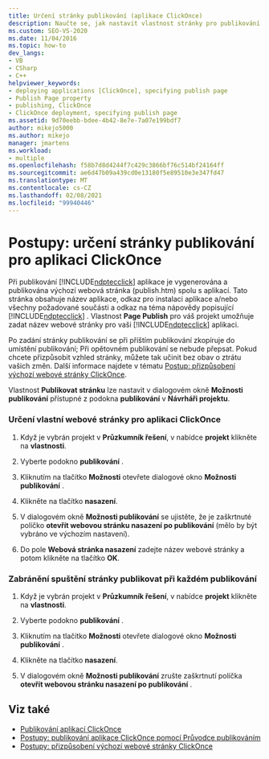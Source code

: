 ```yaml
---
title: Určení stránky publikování (aplikace ClickOnce)
description: Naučte se, jak nastavit vlastnost stránky pro publikování pro váš projekt, který umožňuje zadat webovou stránku pro aplikaci ClickOnce.
ms.custom: SEO-VS-2020
ms.date: 11/04/2016
ms.topic: how-to
dev_langs:
- VB
- CSharp
- C++
helpviewer_keywords:
- deploying applications [ClickOnce], specifying publish page
- Publish Page property
- publishing, ClickOnce
- ClickOnce deployment, specifying publish page
ms.assetid: 9d70eebb-bdee-4b42-8e7e-7a07e199bdf7
author: mikejo5000
ms.author: mikejo
manager: jmartens
ms.workload:
- multiple
ms.openlocfilehash: f58b7d8d4244f7c429c3866bf76c514bf24164ff
ms.sourcegitcommit: ae6d47b09a439cd0e13180f5e89510e3e347fd47
ms.translationtype: MT
ms.contentlocale: cs-CZ
ms.lasthandoff: 02/08/2021
ms.locfileid: "99940446"
---
```

# <a name="how-to-specify-a-publish-page-for-a-clickonce-application"></a>Postupy: určení stránky publikování pro aplikaci ClickOnce
Při publikování [!INCLUDE[ndptecclick](../deployment/includes/ndptecclick_md.md)] aplikace je vygenerována a publikována výchozí webová stránka (publish.htm) spolu s aplikací. Tato stránka obsahuje název aplikace, odkaz pro instalaci aplikace a/nebo všechny požadované součásti a odkaz na téma nápovědy popisující [!INCLUDE[ndptecclick](../deployment/includes/ndptecclick_md.md)] . Vlastnost **Page Publish** pro váš projekt umožňuje zadat název webové stránky pro vaši [!INCLUDE[ndptecclick](../deployment/includes/ndptecclick_md.md)] aplikaci.

 Po zadání stránky publikování se při příštím publikování zkopíruje do umístění publikování; Při opětovném publikování se nebude přepsat. Pokud chcete přizpůsobit vzhled stránky, můžete tak učinit bez obav o ztrátu vašich změn. Další informace najdete v tématu [Postup: přizpůsobení výchozí webové stránky ClickOnce](../deployment/how-to-customize-the-default-web-page-for-a-clickonce-application.md).

 Vlastnost **Publikovat stránku** lze nastavit v dialogovém okně **Možnosti publikování** přístupné z podokna **publikování** v **Návrháři projektu**.

### <a name="to-specify-a-custom-web-page-for-a-clickonce-application"></a>Určení vlastní webové stránky pro aplikaci ClickOnce

1. Když je vybrán projekt v **Průzkumník řešení**, v nabídce **projekt** klikněte na **vlastnosti**.

2. Vyberte podokno **publikování** .

3. Kliknutím na tlačítko **Možnosti** otevřete dialogové okno **Možnosti publikování** .

4. Klikněte na tlačítko **nasazení**.

5. V dialogovém okně **Možnosti publikování** se ujistěte, že je zaškrtnuté políčko **otevřít webovou stránku nasazení po publikování** (mělo by být vybráno ve výchozím nastavení).

6. Do pole **Webová stránka nasazení** zadejte název webové stránky a potom klikněte na tlačítko **OK**.

### <a name="to-prevent-the-publish-page-from-launching-each-time-you-publish"></a>Zabránění spuštění stránky publikovat při každém publikování

1. Když je vybrán projekt v **Průzkumník řešení**, v nabídce **projekt** klikněte na **vlastnosti**.

2. Vyberte podokno **publikování** .

3. Kliknutím na tlačítko **Možnosti** otevřete dialogové okno **Možnosti publikování** .

4. Klikněte na tlačítko **nasazení**.

5. V dialogovém okně **Možnosti publikování** zrušte zaškrtnutí políčka **otevřít webovou stránku nasazení po publikování** .

## <a name="see-also"></a>Viz také
- [Publikování aplikací ClickOnce](../deployment/publishing-clickonce-applications.md)
- [Postupy: publikování aplikace ClickOnce pomocí Průvodce publikováním](../deployment/how-to-publish-a-clickonce-application-using-the-publish-wizard.md)
- [Postupy: přizpůsobení výchozí webové stránky ClickOnce](../deployment/how-to-customize-the-default-web-page-for-a-clickonce-application.md)